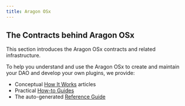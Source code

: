 ```yaml
---
title: Aragon OSx
---
```


## The Contracts behind Aragon OSx

This section introduces the Aragon OSx contracts and related infrastructure.

To help you understand and use the Aragon OSx to create and maintain your DAO and develop your own plugins, we provide:

- Conceptual [How It Works](01-how-it-works/index.md) articles
- Practical [How-to Guides](02-how-to-guides/index.md)
- The auto-generated [Reference Guide](03-reference-guide/index.md)
